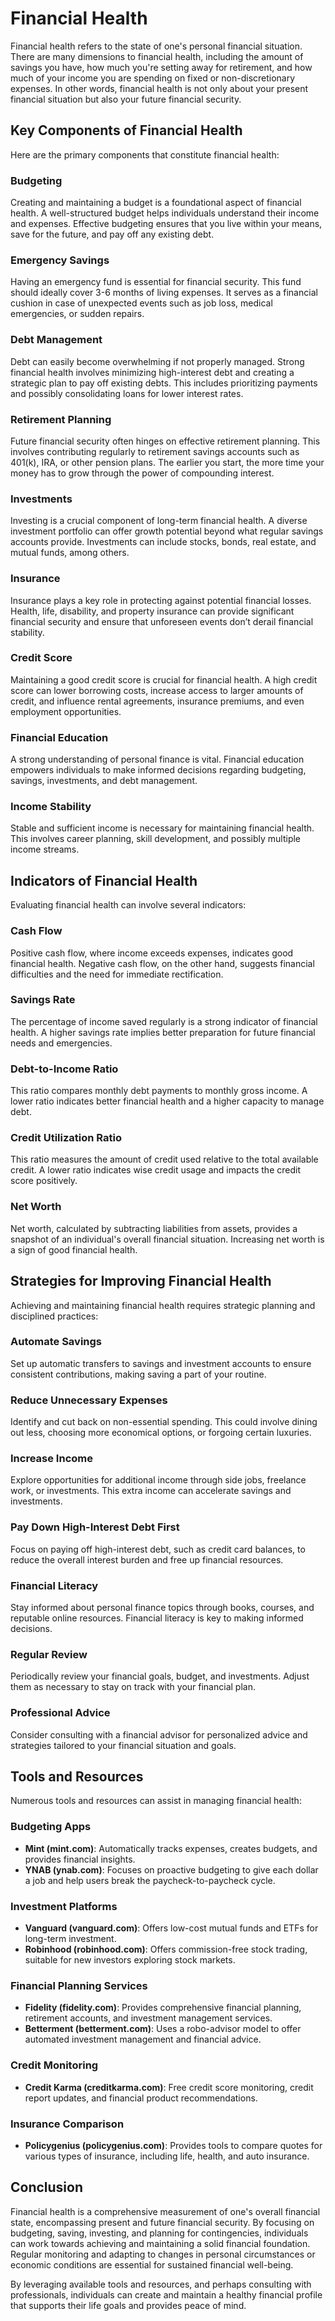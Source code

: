 # Financial Health

Financial health refers to the state of one's personal financial situation. There are many dimensions to financial health, including the amount of savings you have, how much you're setting away for retirement, and how much of your income you are spending on fixed or non-discretionary expenses. In other words, financial health is not only about your present financial situation but also your future financial security.

## Key Components of Financial Health

Here are the primary components that constitute financial health:

### Budgeting

Creating and maintaining a budget is a foundational aspect of financial health. A well-structured budget helps individuals understand their income and expenses. Effective budgeting ensures that you live within your means, save for the future, and pay off any existing debt.

### Emergency Savings

Having an emergency fund is essential for financial security. This fund should ideally cover 3-6 months of living expenses. It serves as a financial cushion in case of unexpected events such as job loss, medical emergencies, or sudden repairs. 

### Debt Management

Debt can easily become overwhelming if not properly managed. Strong financial health involves minimizing high-interest debt and creating a strategic plan to pay off existing debts. This includes prioritizing payments and possibly consolidating loans for lower interest rates.

### Retirement Planning

Future financial security often hinges on effective retirement planning. This involves contributing regularly to retirement savings accounts such as 401(k), IRA, or other pension plans. The earlier you start, the more time your money has to grow through the power of compounding interest.

### Investments

Investing is a crucial component of long-term financial health. A diverse investment portfolio can offer growth potential beyond what regular savings accounts provide. Investments can include stocks, bonds, real estate, and mutual funds, among others.

### Insurance

Insurance plays a key role in protecting against potential financial losses. Health, life, disability, and property insurance can provide significant financial security and ensure that unforeseen events don’t derail financial stability.

### Credit Score

Maintaining a good credit score is crucial for financial health. A high credit score can lower borrowing costs, increase access to larger amounts of credit, and influence rental agreements, insurance premiums, and even employment opportunities.

### Financial Education

A strong understanding of personal finance is vital. Financial education empowers individuals to make informed decisions regarding budgeting, savings, investments, and debt management.

### Income Stability

Stable and sufficient income is necessary for maintaining financial health. This involves career planning, skill development, and possibly multiple income streams.

## Indicators of Financial Health

Evaluating financial health can involve several indicators:

### Cash Flow

Positive cash flow, where income exceeds expenses, indicates good financial health. Negative cash flow, on the other hand, suggests financial difficulties and the need for immediate rectification.

### Savings Rate

The percentage of income saved regularly is a strong indicator of financial health. A higher savings rate implies better preparation for future financial needs and emergencies.

### Debt-to-Income Ratio

This ratio compares monthly debt payments to monthly gross income. A lower ratio indicates better financial health and a higher capacity to manage debt.

### Credit Utilization Ratio

This ratio measures the amount of credit used relative to the total available credit. A lower ratio indicates wise credit usage and impacts the credit score positively.

### Net Worth

Net worth, calculated by subtracting liabilities from assets, provides a snapshot of an individual's overall financial situation. Increasing net worth is a sign of good financial health.

## Strategies for Improving Financial Health

Achieving and maintaining financial health requires strategic planning and disciplined practices:

### Automate Savings

Set up automatic transfers to savings and investment accounts to ensure consistent contributions, making saving a part of your routine.

### Reduce Unnecessary Expenses

Identify and cut back on non-essential spending. This could involve dining out less, choosing more economical options, or forgoing certain luxuries.

### Increase Income

Explore opportunities for additional income through side jobs, freelance work, or investments. This extra income can accelerate savings and investments.

### Pay Down High-Interest Debt First

Focus on paying off high-interest debt, such as credit card balances, to reduce the overall interest burden and free up financial resources.

### Financial Literacy

Stay informed about personal finance topics through books, courses, and reputable online resources. Financial literacy is key to making informed decisions.

### Regular Review

Periodically review your financial goals, budget, and investments. Adjust them as necessary to stay on track with your financial plan.

### Professional Advice

Consider consulting with a financial advisor for personalized advice and strategies tailored to your financial situation and goals.

## Tools and Resources

Numerous tools and resources can assist in managing financial health:

### Budgeting Apps

- **Mint (mint.com)**: Automatically tracks expenses, creates budgets, and provides financial insights.
- **YNAB (ynab.com)**: Focuses on proactive budgeting to give each dollar a job and help users break the paycheck-to-paycheck cycle.

### Investment Platforms

- **Vanguard (vanguard.com)**: Offers low-cost mutual funds and ETFs for long-term investment.
- **Robinhood (robinhood.com)**: Offers commission-free stock trading, suitable for new investors exploring stock markets.

### Financial Planning Services

- **Fidelity (fidelity.com)**: Provides comprehensive financial planning, retirement accounts, and investment management services.
- **Betterment (betterment.com)**: Uses a robo-advisor model to offer automated investment management and financial advice.

### Credit Monitoring

- **Credit Karma (creditkarma.com)**: Free credit score monitoring, credit report updates, and financial product recommendations.

### Insurance Comparison

- **Policygenius (policygenius.com)**: Provides tools to compare quotes for various types of insurance, including life, health, and auto insurance.

## Conclusion

Financial health is a comprehensive measurement of one's overall financial state, encompassing present and future financial security. By focusing on budgeting, saving, investing, and planning for contingencies, individuals can work towards achieving and maintaining a solid financial foundation. Regular monitoring and adapting to changes in personal circumstances or economic conditions are essential for sustained financial well-being. 

By leveraging available tools and resources, and perhaps consulting with professionals, individuals can create and maintain a healthy financial profile that supports their life goals and provides peace of mind.